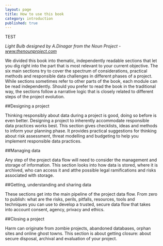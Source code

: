 ```yaml
---
layout: page
title: How to use this book
category: introduction
published: true
---
```


TEST

_Light Bulb designed by A.Dinagar from the Noun Project - www.thenounproject.com_

We divided this book into thematic, independently readable sections that let you dig right into the part that is most relevant to your current objective. The six main sections try to cover the spectrum of considerations, practical methods and responsible data challenges in different phases of a project. While sections sometimes refer to other parts of the book, each module can be read independently. Should you prefer to read the book in the traditional way, the sections follow a narrative logic that is closely related to different steps of the project evolution.

##Designing a project

Thinking responsibly about data during a project is good, doing so before is even better. Designing a project to inherently accommodate responsible data practices works best. This section gives checklists, ideas and methods to inform your planning phase. It provides practical suggestions for thinking about risk assessment, threat modelling and budgeting to help you implement responsible data practices.

##Managing data

Any step of the project data flow will need to consider the management and storage of information. This section looks into how data is stored, where it is archived, who can access it and atthe possible legal ramifications and risks associated with storage.

##Getting, understanding and sharing data

These sections get into the main pipeline of the project data flow. From zero to publish: what are the risks, perils, pitfalls,  resources, tools and techniques you can use to develop a trusted, secure data flow that takes into account consent, agency, privacy and ethics.

##Closing a project

Harm can originate from zombie projects, abandoned databases, orphan sites and online ghost towns. This section is about getting closure: about secure disposal, archival and evaluation of your project.